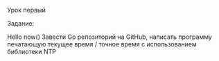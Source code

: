Урок первый

Задание:

Hello now()
Завести Go репозиторий на GitHub, написать программу печатающую текущее время / точное время с использованием библиотеки NTP 